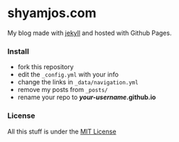 # shyamjos.com
My blog made with [jekyll](http://jekyllrb.com) and hosted with Github Pages.


### Install

* fork this repository
* edit the `_config.yml` with your info
* change the links in `_data/navigation.yml`
* remove my posts from `_posts/`
* rename your repo to ***your-username*.github.io**

### License
All this stuff is under the [MIT License](https://raw.githubusercontent.com/getmicah/getmicah.github.io/master/LICENSE)
